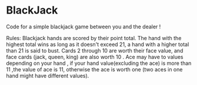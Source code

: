 # BlackJack
Code for a simple blackjack game between you and the dealer !		

Rules: Blackjack hands are scored by their point total. The hand with the highest total wins as long as it doesn't exceed 21, a hand with a higher total than 21 is said to bust. Cards 2 through 10 are worth their face value, and face cards (jack, queen, king) are also worth 10 . Ace may have to values depending on your hand , if your hand value(excluding the ace) is more than 11 ,the value of ace is 11, otherwise the ace is worth one (two aces in one hand might have different values).
